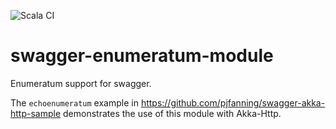 ![Scala CI](https://github.com/swagger-akka-http/swagger-enumeratum-module/workflows/Scala%20CI/badge.svg)

# swagger-enumeratum-module
Enumeratum support for swagger.

The `echoenumeratum` example in https://github.com/pjfanning/swagger-akka-http-sample demonstrates the use of this module with Akka-Http.

